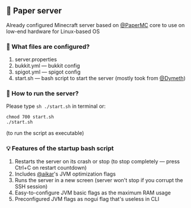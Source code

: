 ## 📃 Paper server
Already configured Minecraft server based on [@PaperMC](https://github.com/PaperMC) core to use on low-end hardware for Linux-based OS

### 🤔 What files are configured?
1. server.properties
2. bukkit.yml — bukkit config
3. spigot.yml — spigot config
4. start.sh — bash script to start the server (mostly took from [@Dymeth](https://github.com/Dymeth))

### 🏃 How to run the server?
Please type `sh ./start.sh` in terminal
or:
```
chmod 700 start.sh
./start.sh
```
(to run the script as executable)

### 💡 Features of the startup bash script
1. Restarts the server on its crash or stop (to stop completely — press Ctrl+C on restart countdown)
2. Includes [@aikar](https://github.com/aikar)'s JVM optimization flags
3. Runs the server in a new screen (server won't stop if you corrupt the SSH session)
4. Easy-to-configure JVM basic flags as the maximum RAM usage
5. Preconfigured JVM flags as nogui flag that's useless in CLI
